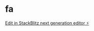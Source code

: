 # fa

[Edit in StackBlitz next generation editor ⚡️](https://stackblitz.com/~/github.com/CodeByJamie/fa)